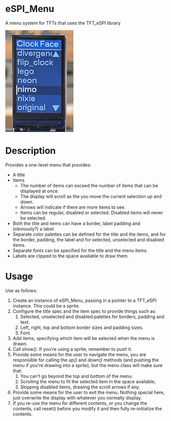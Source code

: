 # eSPI_Menu

A menu system for TFTs that uses the TFT_eSPI library

![Captive Portal](images/menu.jpg)

# Description

Provides a one-level menu that provides:

* A title
* Items
  * The number of items can exceed the number of items that can be displayed at once.
  * The display will scroll as the you move the current selection up and down.
  * Arrows will indicate if there are more items to see.
  * Items can be regular, disabled or selected. Disabled items will never be selected.
* Both the title and items can have a border, label padding and (obviously?) a label.
* Separate color palettes can be defined for the title and the items, and for the border, padding, the label and for selected, unselected and disabled items.
* Separate fonts can be specified for the title and the menu items.
* Labels are clipped to the space available to draw them.

# Usage

Use as follows:

1. Create an instance of eSPI_Menu, passing in a pointer to a TFT_eSPI instance. This could be a sprite.
2. Configure the title spec and the item spec to provide things such as:
   1. Selected, unselected and disabled palettes for borders, padding and text.
   2. Left, right, top and bottom border sizes and padding sizes.
   3. Font.
3. Add items, specifying which item will be selected when the menu is drawn.
4. Call _show()_. If you're using a sprite, remember to push it.
5. Provide some means for the user to navigate the menu, you are responsible for calling the _up()_ and _down()_ methods (and pushing the menu if you're drawing into a sprite), but the menu class will make sure that:
   1. You can't go beyond the top and bottom of the menu.
   2. Scrolling the menu to fit the selected item in the space available,
   3. Skipping disabled items, drawing the scroll arrows if any.
6. Provide some means for the user to exit the menu. Nothing special here, just overwrite the display with whatever you normally display.
7. If you re-use the menu for different contents, or you change the contents, call reset() before you modify it and then fully re-initialize the contents.

